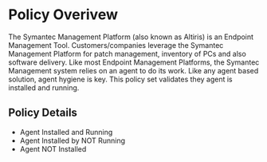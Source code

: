 # Policy Overivew
The Symantec Management Platform (also known as Altiris) is an Endpoint Management Tool. Customers/companies leverage the Symantec Management Platform for patch management, inventory of PCs and also software delivery. Like most Endpoint Management Platforms, the Symantec Management system relies on an agent to do its work. Like any agent based solution, agent hygiene is key. This policy set validates they agent is installed and running.
## Policy Details
- Agent Installed and Running
- Agent Installed by NOT Running
- Agent NOT Installed